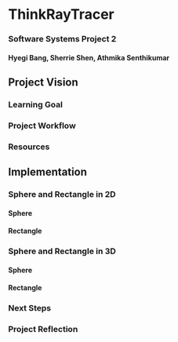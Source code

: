 # ThinkRayTracer
### Software Systems Project 2 
#### Hyegi Bang, Sherrie Shen, Athmika Senthikumar 

## Project Vision 
### Learning Goal
### Project Workflow
### Resources 

## Implementation 
### Sphere and Rectangle in 2D 
#### Sphere 
#### Rectangle 
### Sphere and Rectangle in 3D 
#### Sphere 
#### Rectangle 

### Next Steps 

### Project Reflection 






